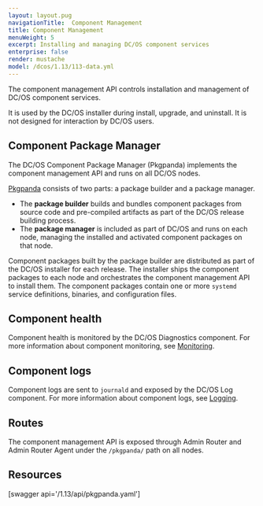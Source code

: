 ```yaml
---
layout: layout.pug
navigationTitle:  Component Management
title: Component Management
menuWeight: 5
excerpt: Installing and managing DC/OS component services
enterprise: false
render: mustache
model: /dcos/1.13/113-data.yml
---
```


The component management API controls installation and management of DC/OS component services.

It is used by the DC/OS installer during install, upgrade, and uninstall. It is not designed for interaction by DC/OS users.

## Component Package Manager

The DC/OS Component Package Manager (Pkgpanda) implements the component management API and runs on all DC/OS nodes.

[Pkgpanda](https://github.com/dcos/dcos/tree/master/pkgpanda) consists of two parts: a package builder and a package manager.

- The **package builder** builds and bundles component packages from source code and pre-compiled artifacts as part of the DC/OS release building process.
- The **package manager** is included as part of DC/OS and runs on each node, managing the installed and activated component packages on that node.

Component packages built by the package builder are distributed as part of the DC/OS installer for each release. The installer ships the component packages to each node and orchestrates the component management API to install them. The component packages contain one or more `systemd` service definitions, binaries, and configuration files.


## Component health

Component health is monitored by the DC/OS Diagnostics component. For more information about component monitoring, see [Monitoring](/1.13/monitoring/).


## Component logs

Component logs are sent to `journald` and exposed by the DC/OS Log component. For more information about component logs, see [Logging](/1.13/monitoring/logging/).


## Routes

The component management API is exposed through Admin Router and Admin Router Agent under the `/pkgpanda/` path on all nodes.


## Resources

[swagger api='/1.13/api/pkgpanda.yaml']
